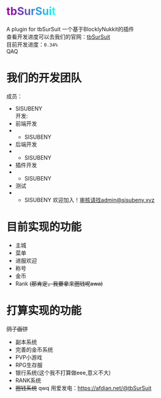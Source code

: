 # <span class="colorize_fun"><b><span style="color:#9c009c;">t</span><span style="color:#881fa8;">b</span><span style="color:#753fb4;">S</span><span style="color:#615fc1;">u</span><span style="color:#4e7fcd;">r</span><span style="color:#3a9fd9;">S</span><span style="color:#27bfe6;">u</span><span style="color:#13dff2;">i</span><span style="color:#00ffff;">t</span></b></span><br/>
A plugin for tbSurSuit 一个基于BlocklyNukkit的插件  
查看开发进度可以去我们的官网：<a href="https://www.tbsursuit.cn/">tbSurSuit</a>  
目前开发进度：```0.34%```  
QAQ  
# 我们的开发团队  
成员：  
- SISUBENY   
开发:
- 前端开发
- - SISUBENY
- 后端开发
- - SISUBENY
- 插件开发
- - SISUBENY
- 测试
- - SISUBENY
欢迎加入！审核请找admin@sisubeny.xyz
# 目前实现的功能  
- 主城
- 菜单
- 进服欢迎
- 称号
- 金币
- Rank <del>(那肯定，我要拿来圈钱呢awa)</del>
# 打算实现的功能
<del>鸽子画饼</del>
- 副本系统
- 完善的金币系统
- PVP小游戏
- RPG生存服
- 银行系统(这个我不打算做eee,意义不大)
- RANK系统
- <del>圈钱系统</del>
qwq 用爱发电：<https://afdian.net/@tbSurSuit>
